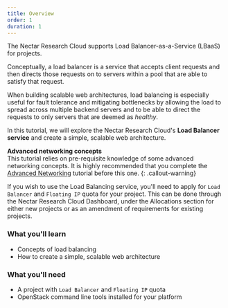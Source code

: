 ```yaml
---
title: Overview
order: 1
duration: 1
---
```


The Nectar Research Cloud supports Load Balancer-as-a-Service (LBaaS) for
projects.

Conceptually, a load balancer is a service that accepts client requests
and then directs those requests on to servers within a pool that are able to
satisfy that request.

When building scalable web architectures, load balancing is especially useful
for fault tolerance and mitigating bottlenecks by allowing the load to spread
across multiple backend servers and to be able to direct the requests to only
servers that are deemed as *healthy*.

In this tutorial, we will explore the Nectar Research Cloud's **Load Balancer
service** and create a simple, scalable web architecture.

**Advanced networking concepts**  
This tutorial relies on pre-requisite knowledge of some advanced networking
concepts. It is highly recommended that you complete the
[Advanced Networking]({{site.baseurl}}/advanced-networking) tutorial before
this one.
{: .callout-warning}

If you wish to use the Load Balancing service, you'll need to apply for
`Load Balancer` and `Floating IP` quota for your project. This can be done
through the Nectar Research Cloud Dashboard, under the Allocations section for
either new projects or as an amendment of requirements for existing projects.

### What you'll learn

- Concepts of load balancing
- How to create a simple, scalable web architecture

### What you'll need

- A project with `Load Balancer` and `Floating IP` quota
- OpenStack command line tools installed for your platform
